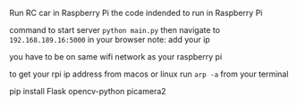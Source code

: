 Run RC car in Raspberry Pi
the code indended to run in Raspberry Pi


command to start server
`python main.py` then navigate to `192.168.189.16:5000` in your browser note: add your ip


you have to be on same wifi network as your raspberry pi

to get your rpi ip address from macos or linux run `arp -a` from your terminal

pip install Flask opencv-python picamera2
